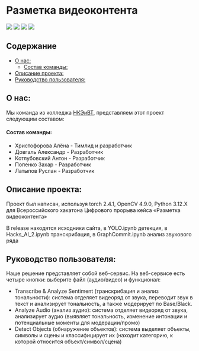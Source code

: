 # Разметка видеоконтента
![](https://img.shields.io/badge/Made_by-НКЭиВТ-blue) ![](https://img.shields.io/badge/Python-3.12.X-yellow)  ![](https://img.shields.io/badge/torch-2.4.1-green) ![](https://img.shields.io/badge/OpenCV-4.10.0-darkblue)
## Содержание
  - [О нас:](#о-нас)
    - [Состав команды:](#состав-команды)
  - [Описание проекта:](#описание-проекта)
  - [Руководство пользователя:](#руководство-пользователя)

## О нас:

Мы команда из колледжа [НКЭиВТ](http://www.nke.ru/), представляем этот проект следующим составом:

#### Состав команды:

- Христофорова Алёна - Тимлид и разработчик
- Довгаль Александр - Разработчик
- Котлубовский Антон - Разработчик
- Попенко Захар - Разработчик
- Латыпов Руслан - Разработчик

## Описание проекта:

Проект был написан, используя torch 2.4.1, OpenCV 4.9.0, Python 3.12.X для Всероссийского хакатона Цифрового прорыва кейса «Разметка видеоконтента»

В release находятся исходники сайта, в YOLO.ipynb детекция, в Hacks_AI_2.ipynb транскрибация, в GraphCommit.ipynb анализ звукового ряда

## Руководство пользователя:

Наше решение представляет собой веб-сервис. 
На веб-сервисе есть четыре кнопки: выберите файл (аудио/видео) и функционал:
- Transcribe & Analyze Sentiment (транскрибация и анализ тональности): система отделяет видеоряд от звука, переводит звук в текст и анализирует тональность, а также модерирует по Base/Black.
- Analyze Audio (анализ аудио): система отделяет видеоряд от звука, анализирует аудио (выявляет тональность, изменение интонации и потенциальные моменты для модерации/промо)
- Detect Objects (обнаружение объектов): система выделяет объекты, символы и сцены и классифицирует их (находит категорию, к которой относится объект/символ/сцена)

